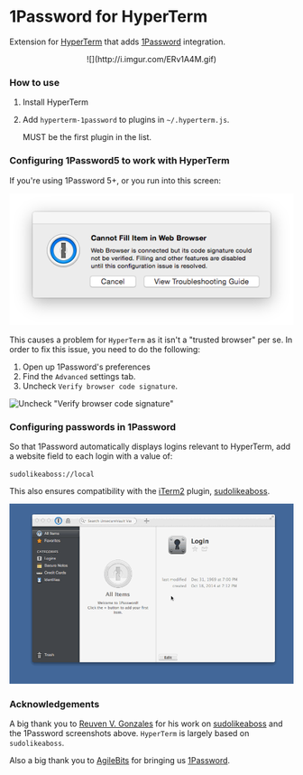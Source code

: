 # 1Password for HyperTerm

Extension for [HyperTerm](https://hyperterm.org/) that adds [1Password](https://1password.com) integration.

<center>
![](http://i.imgur.com/ERv1A4M.gif)
</center>

### How to use

1. Install HyperTerm
2. Add `hyperterm-1password` to plugins in `~/.hyperterm.js`.

   MUST be the first plugin in the list.

### Configuring 1Password5 to work with HyperTerm

If you're using 1Password 5+, or you run into this screen:

![Cannot Fill Item in Web Browser](https://raw.githubusercontent.com/ravenac95/readme-images/master/sudolikeaboss/cannot-fill-item-error-popup.png)

This causes a problem for `HyperTerm` as it isn't a "trusted browser" per se.
In order to fix this issue, you need to do the following:

1. Open up 1Password's preferences
2. Find the `Advanced` settings tab.
3. Uncheck `Verify browser code signature`.

![Uncheck "Verify browser code signature"](https://cloud.githubusercontent.com/assets/889219/6270365/a69a0726-b816-11e4-9b96-558ddeb00378.png)

### Configuring passwords in 1Password

So that 1Password automatically displays logins relevant to HyperTerm, add a website field to each login with a value of:

`sudolikeaboss://local`

This also ensures compatibility with the [iTerm2](https://www.iterm2.com/) plugin, [sudolikeaboss](https://github.com/ravenac95/sudolikeaboss).

![Adding website field to 1Password login item](https://raw.githubusercontent.com/ravenac95/readme-images/master/sudolikeaboss/add-password.gif)

### Acknowledgements

A big thank you to [Reuven V. Gonzales](https://github.com/ravenac95) for his work on [sudolikeaboss](https://github.com/ravenac95/sudolikeaboss) and the 1Password screenshots above. `HyperTerm` is largely based on `sudolikeaboss`.

Also a big thank you to [AgileBits](https://agilebits.com/) for bringing us [1Password](https://1password.com/).
